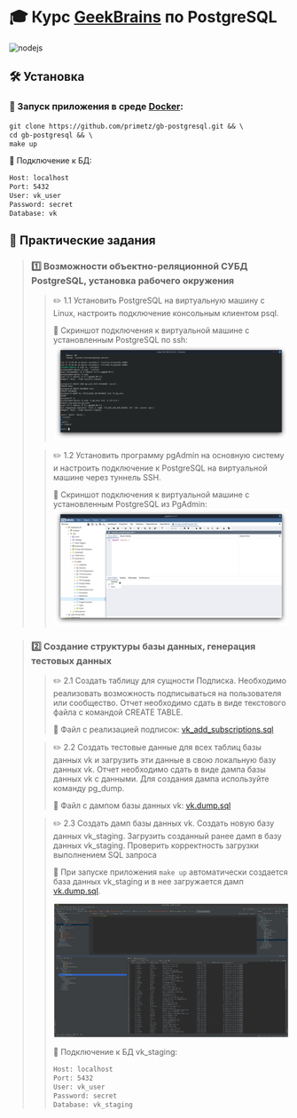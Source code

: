 # :mortar_board: Курс [GeekBrains](https://go.redav.online/50829a86237ba651?erid=LdtCKEePH) по PostgreSQL

![nodejs](https://img.shields.io/badge/postgresql-v15-brightgreen)

## :hammer_and_wrench: Установка

### :whale: Запуск приложения в среде [Docker](https://docs.docker.com/engine/install/):
```shell
git clone https://github.com/primetz/gb-postgresql.git && \
cd gb-postgresql && \
make up
```

:closed_lock_with_key: Подключение к БД:
```textmate
Host: localhost
Port: 5432
User: vk_user
Password: secret
Database: vk
```

## :pencil: Практические задания

> ### :one: Возможности объектно-реляционной СУБД PostgreSQL, установка рабочего окружения
>> :pencil2: 1.1 Установить PostgreSQL на виртуальную машину с Linux, настроить подключение консольным клиентом psql.
>>
>> :checkered_flag: Скриншот подключения к виртуальной машине с установленным PostgreSQL по ssh:
>> ![Console psql](./lesson_1/psql.png)
> 
>> :pencil2: 1.2 Установить программу pgAdmin на основную систему и настроить подключение к PostgreSQL на виртуальной машине через туннель SSH.
>>
>> :checkered_flag: Скриншот подключения к виртуальной машине с установленным PostgreSQL из PgAdmin:
>> ![PgAdmin](./lesson_1/pgAdmin.png)

> ### :two: Создание структуры базы данных, генерация тестовых данных
>> :pencil2: 2.1 Создать таблицу для сущности Подписка. Необходимо реализовать возможность подписываться на пользователя или сообщество. Отчет необходимо сдать в виде текстового файла с командой CREATE TABLE.
>>
>> :checkered_flag: Файл с реализацией подписок: [vk_add_subscriptions.sql](./lesson_2/vk_add_subscription.sql)
> 
>> :pencil2: 2.2 Создать тестовые данные для всех таблиц базы данных vk и загрузить эти данные в свою локальную базу данных vk. Отчет необходимо сдать в виде дампа базы данных vk с данными. Для создания дампа используйте команду pg_dump.
>>
>> :checkered_flag: Файл с дампом базы данных vk: [vk.dump.sql](./lesson_2/vk.dump.sql)
> 
>> :pencil2: 2.3 Создать дамп базы данных vk. Создать новую базу данных vk_staging. Загрузить созданный ранее дамп в базу данных vk_staging. Проверить корректность загрузки выполнением SQL запроса
>>
>> :checkered_flag: При запуске приложения `make up` автоматически создается база данных vk_staging и в нее загружается дамп [vk.dump.sql](./lesson_2/vk.dump.sql).
>>
>> ![PhpStorm Query Console](./lesson_2/vk_staging-select.png)
>>
>> :closed_lock_with_key: Подключение к БД vk_staging:
>> ```textmate
>> Host: localhost
>> Port: 5432
>> User: vk_user
>> Password: secret
>> Database: vk_staging
>> ```
